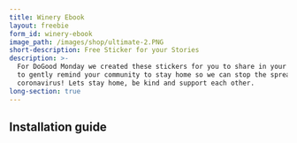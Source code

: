 ```yaml
---
title: Winery Ebook
layout: freebie
form_id: winery-ebook
image_path: /images/shop/ultimate-2.PNG
short-description: Free Sticker for your Stories
description: >-
  For DoGood Monday we created these stickers for you to share in your stories
  to gently remind your community to stay home so we can stop the spread of the
  coronavirus! Lets stay home, be kind and support each other.
long-section: true
---
```


## Installation guide&nbsp;

&nbsp;
